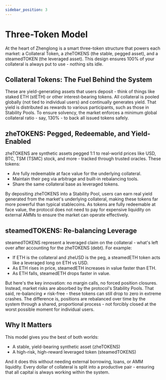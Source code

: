 ```yaml
---
sidebar_position: 3
---
```


# Three-Token Model

At the heart of Zhenglong is a smart three-token structure that powers each market: a Collateral Token, a zheTOKENS (the stable, pegged asset), and a steamedTOKEN (the leveraged asset). This design ensures 100% of your collateral is always put to use - nothing sits idle.

## Collateral Tokens: The Fuel Behind the System

These are yield-generating assets that users deposit - think of things like staked ETH (stETH) or other interest-bearing tokens. All collateral is pooled globally (not tied to individual users) and continually generates yield. That yield is distributed as rewards to various participants, such as those in Stability Pools. To ensure solvency, the market enforces a minimum global collateral ratio - say, 130% - to back all issued tokens safely.

## zheTOKENS: Pegged, Redeemable, and Yield-Enabled

zheTOKENS are synthetic assets pegged 1:1 to real-world prices like USD, BTC, TSM (TSMC) stock, and more - tracked through trusted oracles. These tokens:

- Are fully redeemable at face value for the underlying collateral.
- Maintain their peg via arbitrage and built-in rebalancing tools.
- Share the same collateral base as leveraged tokens.

By depositing zheTOKENS into a Stability Pool, users can earn real yield generated from the market's underlying collateral, making these tokens far more powerful than typical stablecoins. As tokens are fully redeemable at face value, the protocol does not need to pay for expensive liquidity on external AMMs to ensure the market can operate effectively.

## steamedTOKENS: Re-balancing Leverage

steamedTOKENS represent a leveraged claim on the collateral - what's left over after accounting for the zheTOKENS (debt). For example:

- If ETH is the collateral and zheUSD is the peg, a steamedETH token acts like a leveraged long on ETH vs USD.
- As ETH rises in price, steamedETH increases in value faster than ETH.
- As ETH falls, steamedETH drops faster in value.

But here's the key innovation: no margin calls, no forced position closures. Instead, market risks are absorbed by the protocol's Stability Pools. That said, re-balancing ≠ risk-free - these tokens can still drop to zero in extreme crashes. The difference is, positions are rebalanced over time by the system through a shared, proportional process - not forcibly closed at the worst possible moment for individual users.

## Why It Matters

This model gives you the best of both worlds:

- A stable, yield-bearing synthetic asset (zheTOKENS)
- A high-risk, high-reward leveraged token (steamedTOKENS)

And it does this without needing external borrowing, loans, or AMM liquidity. Every dollar of collateral is split into a productive pair - ensuring that all capital is always working within the system.
